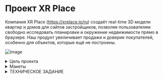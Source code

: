 # Проект XR Place

Компания XR Place (https://xrplace.io/ru) создаёт real-time 3D модели квартир и домов для сайтов застройщиков,
позволяя пользователям свободно исследовать планировки и окружение недвижимости прямо в браузере.
Наш продукт увеличивает продажи и доверие покупателей, особенно для объектов, которые ещё не построены.


![image](https://github.com/user-attachments/assets/06d7202b-ca03-4f88-9740-06dd75e46b7c)

<details>
  <summary>Цель проекта</summary>

  Цель проекта — создать сайт, который демонстрирует возможности и преимущества 3D визуализации, 
  направленный на привлечение девелоперов и агентств недвижимости. Дизайн должен быть современным, 
  с акцентом на интерактивность и SEO-оптимизацию. Важно также включить видео и интерактивные 
  демо для полного погружения пользователей.
</details>

<details>
  <summary>Макеты</summary>
  
    
https://clck.ru/3EQNom

![image](https://github.com/user-attachments/assets/c5ee2153-3d43-4654-8259-8a8c5a96f140)

</details>

<details>
  <summary>ТЕХНИЧЕСКОЕ ЗАДАНИЕ</summary>

  # Описание проекта
  
Мы создаём real-time 3D квартиры и дома для сайтов застройщиков - это похоже на web игру, где мы показываем планировку и локацию вокруг будущей недвижимости. 
Это особенно актуально для покупателей из других городов, а также для объектов недвижимости, которые ещё не построены.
Создать сайт, где будет понятно, что за продукт мы делаем, и показать его преимущества. В первую очередь сайт нужен, чтобы направить туда партнеров, 
с кем мы ведем переговоры напрямую. Трафик лить пока не планируем, но это тоже в будущем возможно.
Работающий сайт https://xrplace.io/ 

# Стек 

NextJS: Основной фреймворк для создания интерфейса. 
TypeScript: Статически типизированный язык программирования
SASS (SCSS): Препроцессор CSS для создания модульных, многоразовых стилей, облегчая поддержку и структурирование стилей приложения.
Можно использовать  Tailwind.
 TanStack Query или встроенные механизмы nextjs для отправки запросов.

# Результат

Репозиторий на гитхабе должен содержать:
воспроизводимый код проекта
описание и инструкция по запуску в файле README.md

# Требования к окружению

Node.js (рекомендуется v18.x.x и выше)
npm (рекомендуется v7.x.x и выше)

# Требования к инфраструктуре

Инфраструктура nextjs.
Настроенный линтинг eslint, prettier, editorconfig
Автоформатирование и проверка линтера при коммите с помощью husky
Commitizen для структурированных коммитов

# Организация работы в репозитории:

— ветка main главная, в нее нельзя напрямую коммитить, только через пулл-реквест после проверки наставником
— ветка develop, основная рабочая где собираете код, сюда сливаются через пулл-реквесты выполненные фиксы и фичи, проверяется тимлидами или другими участниками команды на кросс-ревью
— ветки fix/* feat/* chore/* для работы над задачами, соответственно исправления, новые фичи, задачи не связанные с изменением основного кода (сборка, тулсет, документация, тесты и т.д.).



# Функциональные требования 

Сайт во многом визиточный, но точно нужно оставить место под call to action - заполнить форму на демо.
Кроме этого должно быть место под i-frame с нашим виджетом и его видео вариантом (как мне сейчас представляется)

По разделам можно отталкиваться от текущей версии сайта, сейчас у нас так:
Слоган - главное преимущество - видео версия нашего продукта
Ключевые фичи (вид из окна, интерактивность, свобода перемещения)
Сам 3D виджет в работе

Преимущества
Доступность с любого устройства
Форма заявки на демо, чтобы узнать стоимость
Контакты
Подвал
Политика обработки данных и cookies

## Поддержка мультиязычности  

Нужна поддержка переключения языка для контента (в nextjs есть механизмы)

## Анимации и интерактивность

Для анимаций и интерактивности использовать библиотеки GSAP (для скрола и появления) или Three.js для создания вау эффекта, но при этом сильно не перегружать сайт анимациями.

# План работ:

1 месяц: реализация MVP, можно не полностью реализовать стили и эффекты и опустить второстепенный функционал.

## 1-я неделя:

Задача 1. Инициализация рабочего пространства
создать репозиторий
инициализировать структуру файлов и проект на nextjs
настроить тесты (jest)
установить и настроить инструментарий (eslint, prettier, stylelint, husky + lint-staged)
Задача 2. Подготовка базового кода (до получения макета, важно именование и расположение, содержание пока не важно)
определить переменные окружения
определить базовые константы в коде
определить SCSS (и если надо CSS) переменные
разметить структуру под будущий код, выделить фичи если работаем по FSD
в ui-kit выделить как минимум типографику, формы, кнопки, базовые контейнеры
в компоненты app, header, footer и layout
в сервисы базовый API, если планируется работа с localStorage это тоже сюда, нельзя в компонентах напрямую работать с окружением для переиспользуемости кода
если будем использовать глобальный менеджер состояний, то настраиваем и подключаем его, создаем в структуре требуемые под него файлы.
💡 РЕВЬЮ: проверка базовой структуры проекта, тулсет настроен, сборка работает
2-я и 3-я неделя, задачи выполняются параллельно по мере поступления требуемых вводных:
Задача 3. Начинаем реализацию с UI-kit (уже должны быть вайрфреймы или черновик макета)
создаем в структуре файлы под требуемые компоненты по макетам
по мере готовности макета реализуем компоненты ui-kit, тестируем их и сверяемся с дизайнерами по реализации (могут быть правки)
по готовности нужных компонентов в ui-kit начинаем накидывать компоненты (секции и блоки страниц), компонент начинаем только когда готовы все ui-kit элементы для него (не хардкодим! переиспользуем код)
по готовности нужных компонент собираем страницы, данные мокаем через сервисы, где вместо запроса к API пока для отладки сразу возвращаем данные (Promise.resolve)
Совет: Разделяйте отображение и бизнес логику (если проще: в одном компоненте верстка, в другом подключение к данным и обработчики событий, эффектов и т.д.)
Задача 4. Интеграция с сервером (требуется OpenAPI\Swagger контракт с бэкендом)
начинать интеграцию нужно с авторизации если она есть
обработку данных для соответствия требования фронтенда лучше проводить на уровне API-клиента, чтобы в компонент данные поступали уже в нужном виде.
реализуем методы API по мере готовности на бекенде. Проверяем сначала в Postman и потом уже через код нашего API клиента. Можно автоматизировать через jest тестами.
💡 РЕВЬЮ: проверка базовой реализации, есть сторибук и в нем как минимум ui-kit, даже если еще нет интеграции, то данные не захардкожены, а вынесены в сервисы

4-я неделя:
Задача 5. Собираем все вместе
Настраиваем сборку и деплой на сервер (деплоит бэк, мы даем исходные данные и по возможности создаем Dockerfile в своем репозитории)
по мере готовности API и страниц можно подключать данные к страницам. Подключение данных без глобального менеджера состояний делаем на уровне страницы, а с глобальным менеджером на уровне экшенов. Все методы работы с окружением также спускаем через пропсы.
Финализируем внешний вид и функциональность приложения
Пишем интеграционные тесты для проверки страниц в сборе (с моками)
Фиксим ошибки по баг-репортам тестирования
💡 РЕВЬЮ: проверка опубликованного на сервере приложения
2-й месяц: Доработка, пред-релизная подготовка
1-я и 2-я неделя:
Задача 6. Доработка всей функциональности
реализуем в том числе второстепенную функциональность не сделанную в первый месяц
добиваем все стили и эффекты
Производим локальный рефакторинг в требуемых компонентах и страницах если есть возможность уменьшить кодовую базу и более эффективно переиспользовать код
оптимизируем производительность по необходимости, добавляем ленивую загрузку страниц, добавляем кэш на API запросы чтения, оптимизируем assets
удаляем отладочный код и вывод в консоль (если нужно оставить в критических местах, можно скрыть через console.debug или обернуть в debug и выводить только при установленной в localStorage переменной)
3-я и 4-я неделя:
Задача 7. Тестируем, Фиксим, повторяем...
Фиксим, доделываем
Заполняем документацию: стэк, команда, инструкция по подготовке и запуску проекта, верхнеуровневая архитектура, ключевые компоненты, конфигурация (где лежат наши переменные, константы, как ключить логирование и т.д.), что сделано\что нет, известные проблемы или потенциальные места для рефакторинга и улучшения если известны.
Тесты нужны хотя бы на уровне снэпшотов, чтобы понимать где что поменялось в случае изменения компонент.
💡 РЕВЬЮ: финальное
Финальное демо:
Собираемся, демонстрируем задеплоенное приложение, показываем работу основного функционала.
Объясняем какие решения применили (FSD, глобальный менеджер состояний, настройки тулсета, структура компонент) и почему
Рефлексия — что получилось, что не очень, какой опыт вынесли и насколько удалось освоиться с инструментарием и удержаться в рамках заданного процесса.
Что можно было бы улучшить, какие советы дали бы себе на старте с уже имеющимся опытом.
</details>
